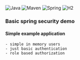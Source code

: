 ![Java](https://img.shields.io/badge/Java-21-orange)
![Maven](https://img.shields.io/badge/Maven%20-8A2BE2)
![Spring](https://img.shields.io/badge/Spring_Boot%20-green)
![H2](https://img.shields.io/badge/H2%20-blue)


### Basic spring security demo

#### Simple example application
    - simple in memory users
    - just basic authentication
    - role based authorization